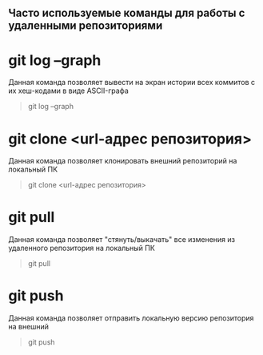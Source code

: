 ## Часто используемые команды для работы с удаленными репозиториями

# git log –graph
Данная команда позволяет вывести на экран истории всех коммитов с их хеш-кодами в виде ASCII-графа
> git log –graph

# git clone <url-адрес репозитория>
Данная команда позволяет клонировать внешний репозиторий на
локальный ПК
> git clone <url-адрес репозитория>

# git pull
Данная команда позволяет "стянуть/выкачать" все изменения из удаленного репозитория на локальный ПК
> git pull

# git push
Данная команда позволяет отправить локальную версию репозитория на внешний
> git push
